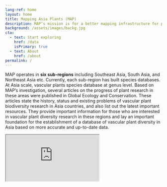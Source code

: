 ```yaml
---
lang-ref: home
layout: home
title: Mapping Asia Plants (MAP)
description: MAP’s mission is for a better mapping infrastructure for plant diversity conservation in Asia. It aims to provide a database and standardized workflow for mapping Asia plant species, which makes comprehensive basic information and interdisciplinary data mining for plant diversity conservation and research available.
background: /assets/images/backg.jpg
cta:
  - text: Start exploring
    href: /data
    isPrimary: true
  - text: About
    href: /about
permalink: /
---
```




MAP operates in **six sub-regions** including Southeast Asia, South Asia, and Northeast Asia etc. Currently, each sub-region has built species databases. At Asia scale, vascular plants species database at genus level. Based on MAP’s investigation, several articles on the progress of plant research in these areas were published in Global Ecology and Conservation. These articles state the history, status and existing problems of vascular plant biodiversity research in Asia countries, and also list out the latest important resources. They provide important information for those who are interested in vascular plant diversity research in these regions and lay an important foundation for the establishment of a database of vascular plant diversity in Asia based on more accurate and up-to-date data.

<iframe src=https://www.cnki.net/></iframe>
